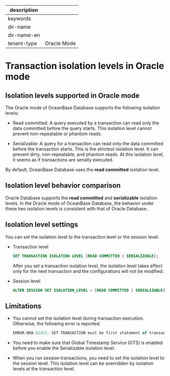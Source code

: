 |description||
|---|---|
|keywords||
|dir-name||
|dir-name-en||
|tenant-type|Oracle Mode|

# Transaction isolation levels in Oracle mode

## Isolation levels supported in Oracle mode

The Oracle mode of OceanBase Database supports the following isolation levels:

* Read committed: A query executed by a transaction can read only the data committed before the query starts. This isolation level cannot prevent non-repeatable or phantom reads.

* Serializable: A query for a transaction can read only the data committed before the transaction starts. This is the strictest isolation level. It can prevent dirty, non-repeatable, and phantom reads. At this isolation level, it seems as if transactions are serially executed.

By default, OceanBase Database uses the **read committed** isolation level.

## Isolation level behavior comparison

Oracle Database supports the **read committed** and **serializable** isolation levels. In the Oracle mode of OceanBase Database, the behavior under these two isolation levels is consistent with that of Oracle Database.

## Isolation level settings

You can set the isolation level to the transaction level or the session level.

* Transaction level

   ```sql
   SET TRANSACTION ISOLATION LEVEL [READ COMMITTED | SERIALIZABLE];
   ```

   After you set a transaction isolation level, the isolation level takes effect only for the next transaction and the configurations will not be modified.

* Session level

   ```sql
   ALTER SESSION SET ISOLATION_LEVEL = [READ COMMITTED | SERIALIZABLE];
   ```

## Limitations

* You cannot set the isolation level during transaction execution. Otherwise, the following error is reported:

   ```javascript
   ERROR:ORA-01453: SET TRANSACTION must be first statement of transaction
   ```

* You need to make sure that Global Timestamp Service (GTS) is enabled before you enable the Serializable isolation level.

* When you run session transactions, you need to set the isolation level to the session level. This isolation level can be overridden by isolation levels at the transaction level.
